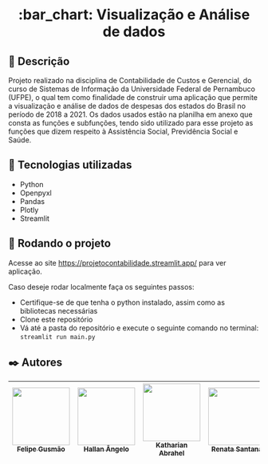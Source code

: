 <h1 align="center">:bar_chart: Visualização e Análise de dados</h1>

## :memo: Descrição
Projeto realizado na disciplina de Contabilidade de Custos e Gerencial, do curso de Sistemas de Informação da Universidade Federal de Pernambuco (UFPE), o qual tem como finalidade de construir uma aplicação que permite a visualização e análise de dados de despesas dos estados do Brasil no período de 2018 a 2021. Os dados usados estão na planilha em anexo que consta as funções e subfunções, tendo sido utilizado para esse projeto as funções que dizem respeito à Assistência Social, Previdência Social e Saúde.

## :wrench: Tecnologias utilizadas
- Python
- Openpyxl
- Pandas
- Plotly
- Streamlit

## :rocket: Rodando o projeto
Acesse ao site https://projetocontabilidade.streamlit.app/ para ver aplicação.  
  
Caso deseje rodar localmente faça os seguintes passos:
- Certifique-se de que tenha o python instalado, assim como as bibliotecas necessárias
- Clone este repositório
- Vá até a pasta do repositório e execute o seguinte comando no terminal: ``streamlit run main.py``

## ✒️ Autores
| [<img src="https://avatars.githubusercontent.com/u/112342422?v=4" width=115><br><sub>Felipe Gusmão</sub>](https://github.com/felipevgusmao) | [<img src="https://avatars.githubusercontent.com/u/109428550?v=4" width=115><br><sub>Hallan Ângelo</sub>](https://github.com/hallanangelo) |  [<img src="https://avatars.githubusercontent.com/u/104030171?v=4" width=115><br><sub>Katharian Abrahel</sub>](https://github.com/katharianabrahel) | [<img src="https://avatars.githubusercontent.com/u/86257548?v=4" width=115><br><sub>Renata Santana</sub>](https://github.com/RenataAndradeSnatana) |
| :--------------------------------------------------------------------------------------------------------------------------------------------: | :----------------------------------------------------------------------------------------------------------------------------------------: | :------------------------------------------------------------------------------------------------------------------------------------------------: | :------------------------------------------------------------------------------------------------------------------------------------------------: |
